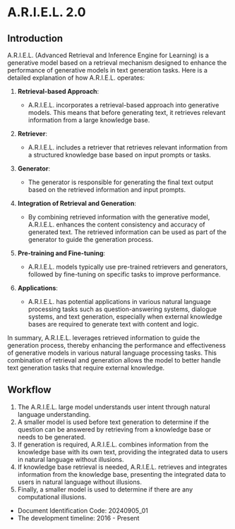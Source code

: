 # A.R.I.E.L. 2.0

## Introduction

A.R.I.E.L. (Advanced Retrieval and Inference Engine for Learning) is a generative model based on a retrieval mechanism designed to enhance the performance of generative models in text generation tasks. Here is a detailed explanation of how A.R.I.E.L. operates:

1. **Retrieval-based Approach**:
   - A.R.I.E.L. incorporates a retrieval-based approach into generative models. This means that before generating text, it retrieves relevant information from a large knowledge base.

2. **Retriever**:
   - A.R.I.E.L. includes a retriever that retrieves relevant information from a structured knowledge base based on input prompts or tasks.

3. **Generator**:
   - The generator is responsible for generating the final text output based on the retrieved information and input prompts.

4. **Integration of Retrieval and Generation**:
   - By combining retrieved information with the generative model, A.R.I.E.L. enhances the content consistency and accuracy of generated text. The retrieved information can be used as part of the generator to guide the generation process.

5. **Pre-training and Fine-tuning**:
   - A.R.I.E.L. models typically use pre-trained retrievers and generators, followed by fine-tuning on specific tasks to improve performance.

6. **Applications**:
   - A.R.I.E.L. has potential applications in various natural language processing tasks such as question-answering systems, dialogue systems, and text generation, especially when external knowledge bases are required to generate text with content and logic.

In summary, A.R.I.E.L. leverages retrieved information to guide the generation process, thereby enhancing the performance and effectiveness of generative models in various natural language processing tasks. This combination of retrieval and generation allows the model to better handle text generation tasks that require external knowledge.

## Workflow

1. The A.R.I.E.L. large model understands user intent through natural language understanding.
2. A smaller model is used before text generation to determine if the question can be answered by retrieving from a knowledge base or needs to be generated.
3. If generation is required, A.R.I.E.L. combines information from the knowledge base with its own text, providing the integrated data to users in natural language without illusions.
4. If knowledge base retrieval is needed, A.R.I.E.L. retrieves and integrates information from the knowledge base, presenting the integrated data to users in natural language without illusions.
5. Finally, a smaller model is used to determine if there are any computational illusions.

- Document Identification Code: 20240905_01
- The development timeline: 2016 - Present
